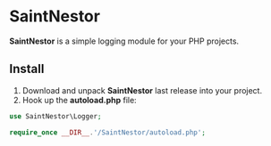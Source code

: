 # SaintNestor

**SaintNestor** is a simple logging module for your PHP projects.

## Install

1. Download and unpack **SaintNestor** last release into your project.
2. Hook up the **autoload.php** file:
```php
use SaintNestor\Logger;

require_once __DIR__.'/SaintNestor/autoload.php';
```